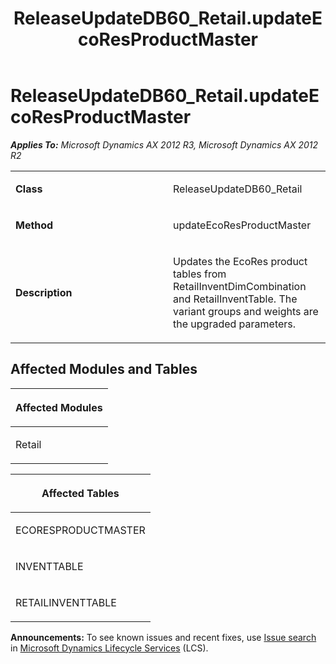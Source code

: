 ﻿---
title: ReleaseUpdateDB60_Retail.updateEcoResProductMaster
TOCTitle: ReleaseUpdateDB60_Retail.updateEcoResProductMaster
ms:assetid: 762ad817-375a-030c-551f-19daeccf75ab
ms:mtpsurl: https://msdn.microsoft.com/en-us/library/JJ719341(v=AX.60)
ms:contentKeyID: 49709132
ms.date: 05/18/2015
mtps_version: v=AX.60
---

# ReleaseUpdateDB60\_Retail.updateEcoResProductMaster 


_**Applies To:** Microsoft Dynamics AX 2012 R3, Microsoft Dynamics AX 2012 R2_

<table>
<colgroup>
<col style="width: 50%" />
<col style="width: 50%" />
</colgroup>
<tbody>
<tr class="odd">
<td><p><strong>Class</strong></p></td>
<td><p>ReleaseUpdateDB60_Retail</p></td>
</tr>
<tr class="even">
<td><p><strong>Method</strong></p></td>
<td><p>updateEcoResProductMaster</p></td>
</tr>
<tr class="odd">
<td><p><strong>Description</strong></p></td>
<td><p>Updates the EcoRes product tables from RetailInventDimCombination and RetailInventTable. The variant groups and weights are the upgraded parameters.</p></td>
</tr>
</tbody>
</table>


## Affected Modules and Tables

<table>
<colgroup>
<col style="width: 100%" />
</colgroup>
<thead>
<tr class="header">
<th><p>Affected Modules</p></th>
</tr>
</thead>
<tbody>
<tr class="odd">
<td><p>Retail</p></td>
</tr>
</tbody>
</table>


<table>
<colgroup>
<col style="width: 100%" />
</colgroup>
<thead>
<tr class="header">
<th><p>Affected Tables</p></th>
</tr>
</thead>
<tbody>
<tr class="odd">
<td><p>ECORESPRODUCTMASTER</p></td>
</tr>
<tr class="even">
<td><p>INVENTTABLE</p></td>
</tr>
<tr class="odd">
<td><p>RETAILINVENTTABLE</p></td>
</tr>
</tbody>
</table>

  
**Announcements:** To see known issues and recent fixes, use [Issue search](http://go.microsoft.com/fwlink/?linkid=389258) in [Microsoft Dynamics Lifecycle Services](http://go.microsoft.com/fwlink/?linkid=306505) (LCS).

